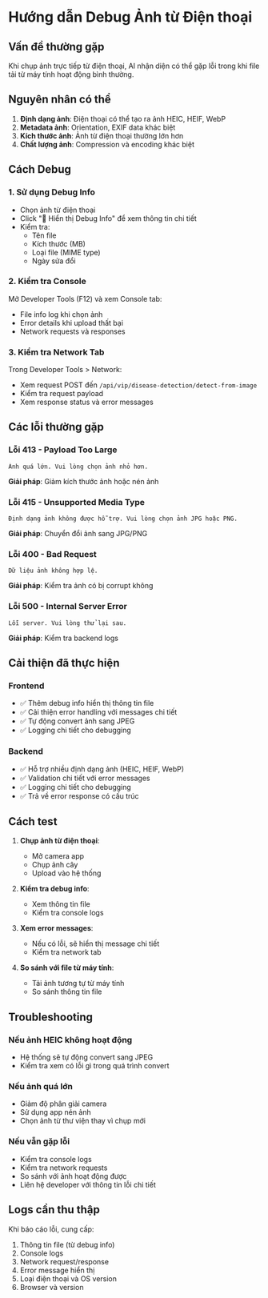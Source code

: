 # Hướng dẫn Debug Ảnh từ Điện thoại

## Vấn đề thường gặp

Khi chụp ảnh trực tiếp từ điện thoại, AI nhận diện có thể gặp lỗi trong khi file tải từ máy tính hoạt động bình thường.

## Nguyên nhân có thể

1. **Định dạng ảnh**: Điện thoại có thể tạo ra ảnh HEIC, HEIF, WebP
2. **Metadata ảnh**: Orientation, EXIF data khác biệt
3. **Kích thước ảnh**: Ảnh từ điện thoại thường lớn hơn
4. **Chất lượng ảnh**: Compression và encoding khác biệt

## Cách Debug

### 1. Sử dụng Debug Info

- Chọn ảnh từ điện thoại
- Click "🔧 Hiển thị Debug Info" để xem thông tin chi tiết
- Kiểm tra:
  - Tên file
  - Kích thước (MB)
  - Loại file (MIME type)
  - Ngày sửa đổi

### 2. Kiểm tra Console

Mở Developer Tools (F12) và xem Console tab:
- File info log khi chọn ảnh
- Error details khi upload thất bại
- Network requests và responses

### 3. Kiểm tra Network Tab

Trong Developer Tools > Network:
- Xem request POST đến `/api/vip/disease-detection/detect-from-image`
- Kiểm tra request payload
- Xem response status và error messages

## Các lỗi thường gặp

### Lỗi 413 - Payload Too Large
```
Ảnh quá lớn. Vui lòng chọn ảnh nhỏ hơn.
```
**Giải pháp**: Giảm kích thước ảnh hoặc nén ảnh

### Lỗi 415 - Unsupported Media Type
```
Định dạng ảnh không được hỗ trợ. Vui lòng chọn ảnh JPG hoặc PNG.
```
**Giải pháp**: Chuyển đổi ảnh sang JPG/PNG

### Lỗi 400 - Bad Request
```
Dữ liệu ảnh không hợp lệ.
```
**Giải pháp**: Kiểm tra ảnh có bị corrupt không

### Lỗi 500 - Internal Server Error
```
Lỗi server. Vui lòng thử lại sau.
```
**Giải pháp**: Kiểm tra backend logs

## Cải thiện đã thực hiện

### Frontend
- ✅ Thêm debug info hiển thị thông tin file
- ✅ Cải thiện error handling với messages chi tiết
- ✅ Tự động convert ảnh sang JPEG
- ✅ Logging chi tiết cho debugging

### Backend
- ✅ Hỗ trợ nhiều định dạng ảnh (HEIC, HEIF, WebP)
- ✅ Validation chi tiết với error messages
- ✅ Logging chi tiết cho debugging
- ✅ Trả về error response có cấu trúc

## Cách test

1. **Chụp ảnh từ điện thoại**:
   - Mở camera app
   - Chụp ảnh cây
   - Upload vào hệ thống

2. **Kiểm tra debug info**:
   - Xem thông tin file
   - Kiểm tra console logs

3. **Xem error messages**:
   - Nếu có lỗi, sẽ hiển thị message chi tiết
   - Kiểm tra network tab

4. **So sánh với file từ máy tính**:
   - Tải ảnh tương tự từ máy tính
   - So sánh thông tin file

## Troubleshooting

### Nếu ảnh HEIC không hoạt động
- Hệ thống sẽ tự động convert sang JPEG
- Kiểm tra xem có lỗi gì trong quá trình convert

### Nếu ảnh quá lớn
- Giảm độ phân giải camera
- Sử dụng app nén ảnh
- Chọn ảnh từ thư viện thay vì chụp mới

### Nếu vẫn gặp lỗi
- Kiểm tra console logs
- Kiểm tra network requests
- So sánh với ảnh hoạt động được
- Liên hệ developer với thông tin lỗi chi tiết

## Logs cần thu thập

Khi báo cáo lỗi, cung cấp:
1. Thông tin file (từ debug info)
2. Console logs
3. Network request/response
4. Error message hiển thị
5. Loại điện thoại và OS version
6. Browser và version
